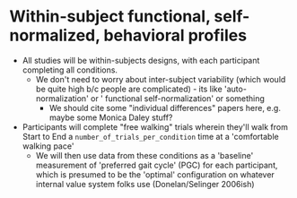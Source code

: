 # Within-subject functional, self-normalized, behavioral profiles

- All studies will be within-subjects designs, with each participant completing all conditions.    
    - We don't need to worry about inter-subject variability (which would be quite high b/c people are complicated) - its like 'auto-normalization' or ' functional self-normalization' or something
        - We should cite some "individual differences" papers here, e.g. maybe some Monica Daley stuff?
- Participants will complete "free walking" trials wherein they'll walk from Start to End a `number_of_trials_per_condition` time at a 'comfortable walking pace'
    - We will then use data from these conditions as a 'baseline' measurement of 'preferred gait cycle' (PGC) for each participant, which is presumed to be the 'optimal' configuration on whatever internal value system folks use (Donelan/Selinger 2006ish)